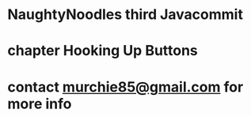 # NaughtyNoodles third Javacommit 
# chapter Hooking Up Buttons
# contact murchie85@gmail.com for more info 
